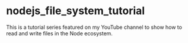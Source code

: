 # nodejs_file_system_tutorial
This is a tutorial series featured on my YouTube channel to show how to read and write files in the Node ecosystem. 
